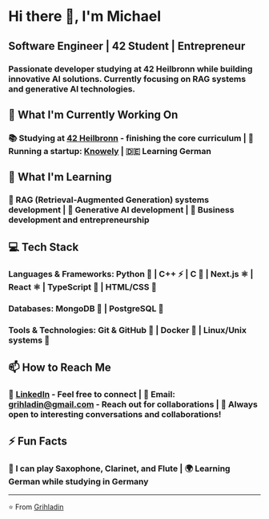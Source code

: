 # Hi there 👋, I'm Michael

## **Software Engineer | 42 Student | Entrepreneur**

### Passionate developer studying at 42 Heilbronn while building innovative AI solutions. Currently focusing on RAG systems and generative AI technologies.


## 🔭 What I'm Currently Working On
### **📚 Studying at [42 Heilbronn](https://github.com/Grihladin/Grihladin/blob/main/42Heilbronn-projects.md)** - finishing the core curriculum | **🚀 Running a startup: [Knowely](https://knowley.de/)** | **🇩🇪 Learning German**

## 🌱 What I'm Learning
### **🤖 RAG (Retrieval-Augmented Generation) systems development** | **🎨 Generative AI development** | **💼 Business development and entrepreneurship**


## 💻 Tech Stack
### **Languages & Frameworks:** **Python** 🐍 | **C++** ⚡ | **C** 🔩 | **Next.js** ⚛️ | **React** ⚛️ | **TypeScript** 📘 | **HTML/CSS** 🎨

### **Databases:** **MongoDB** 🍃 | **PostgreSQL** 🐘

### **Tools & Technologies:** **Git & GitHub** 🔧 | **Docker** 🐳 | **Linux/Unix systems** 🐧


## 📫 How to Reach Me
### **💼 [LinkedIn](https://www.linkedin.com/in/michael-ratke-0b3304303/)** - Feel free to connect | **📧 Email: grihladin@gmail.com** - Reach out for collaborations | **💬 Always open to interesting conversations and collaborations!**


## ⚡ Fun Facts
### **🎵 I can play Saxophone, Clarinet, and Flute** | **🌍 Learning German while studying in Germany**

---
⭐️ From [Grihladin](https://github.com/Grihladin)
